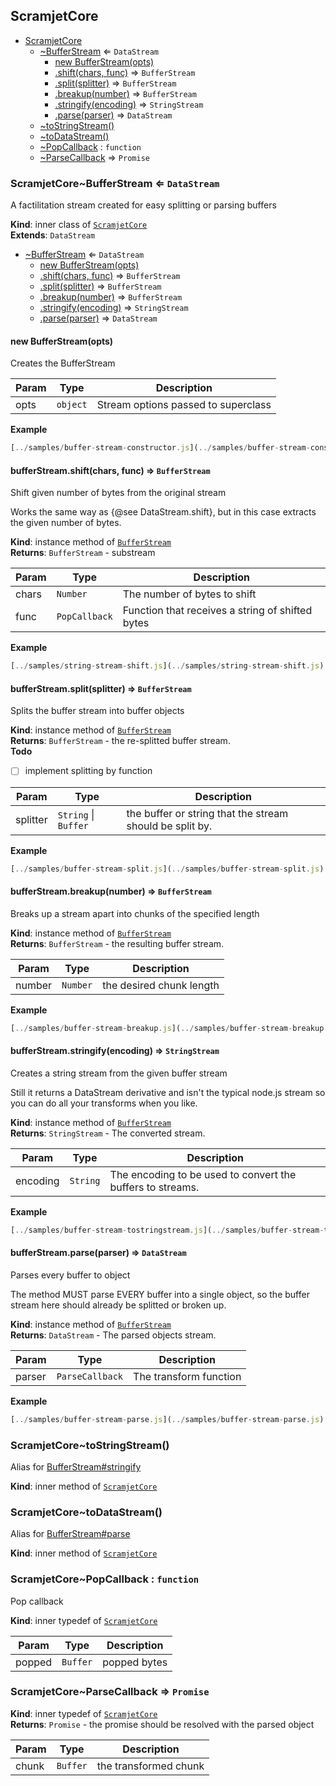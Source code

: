 <a name="module_ScramjetCore"></a>

## ScramjetCore

* [ScramjetCore](#module_ScramjetCore)
    * [~BufferStream](#module_ScramjetCore..BufferStream) ⇐ <code>DataStream</code>
        * [new BufferStream(opts)](#new_module_ScramjetCore..BufferStream_new)
        * [.shift(chars, func)](#module_ScramjetCore..BufferStream+shift) ⇒ <code>BufferStream</code>
        * [.split(splitter)](#module_ScramjetCore..BufferStream+split) ⇒ <code>BufferStream</code>
        * [.breakup(number)](#module_ScramjetCore..BufferStream+breakup) ⇒ <code>BufferStream</code>
        * [.stringify(encoding)](#module_ScramjetCore..BufferStream+stringify) ⇒ <code>StringStream</code>
        * [.parse(parser)](#module_ScramjetCore..BufferStream+parse) ⇒ <code>DataStream</code>
    * [~toStringStream()](#module_ScramjetCore..toStringStream)
    * [~toDataStream()](#module_ScramjetCore..toDataStream)
    * [~PopCallback](#module_ScramjetCore..PopCallback) : <code>function</code>
    * [~ParseCallback](#module_ScramjetCore..ParseCallback) ⇒ <code>Promise</code>

<a name="module_ScramjetCore..BufferStream"></a>

### ScramjetCore~BufferStream ⇐ <code>DataStream</code>
A factilitation stream created for easy splitting or parsing buffers

**Kind**: inner class of [<code>ScramjetCore</code>](#module_ScramjetCore)  
**Extends**: <code>DataStream</code>  

* [~BufferStream](#module_ScramjetCore..BufferStream) ⇐ <code>DataStream</code>
    * [new BufferStream(opts)](#new_module_ScramjetCore..BufferStream_new)
    * [.shift(chars, func)](#module_ScramjetCore..BufferStream+shift) ⇒ <code>BufferStream</code>
    * [.split(splitter)](#module_ScramjetCore..BufferStream+split) ⇒ <code>BufferStream</code>
    * [.breakup(number)](#module_ScramjetCore..BufferStream+breakup) ⇒ <code>BufferStream</code>
    * [.stringify(encoding)](#module_ScramjetCore..BufferStream+stringify) ⇒ <code>StringStream</code>
    * [.parse(parser)](#module_ScramjetCore..BufferStream+parse) ⇒ <code>DataStream</code>

<a name="new_module_ScramjetCore..BufferStream_new"></a>

#### new BufferStream(opts)
Creates the BufferStream


| Param | Type | Description |
| --- | --- | --- |
| opts | <code>object</code> | Stream options passed to superclass |

**Example**  
```js
[../samples/buffer-stream-constructor.js](../samples/buffer-stream-constructor.js)
```
<a name="module_ScramjetCore..BufferStream+shift"></a>

#### bufferStream.shift(chars, func) ⇒ <code>BufferStream</code>
Shift given number of bytes from the original stream

Works the same way as {@see DataStream.shift}, but in this case extracts
the given number of bytes.

**Kind**: instance method of [<code>BufferStream</code>](#module_ScramjetCore..BufferStream)  
**Returns**: <code>BufferStream</code> - substream  

| Param | Type | Description |
| --- | --- | --- |
| chars | <code>Number</code> | The number of bytes to shift |
| func | <code>PopCallback</code> | Function that receives a string of shifted bytes |

**Example**  
```js
[../samples/string-stream-shift.js](../samples/string-stream-shift.js)
```
<a name="module_ScramjetCore..BufferStream+split"></a>

#### bufferStream.split(splitter) ⇒ <code>BufferStream</code>
Splits the buffer stream into buffer objects

**Kind**: instance method of [<code>BufferStream</code>](#module_ScramjetCore..BufferStream)  
**Returns**: <code>BufferStream</code> - the re-splitted buffer stream.  
**Todo**

- [ ] implement splitting by function


| Param | Type | Description |
| --- | --- | --- |
| splitter | <code>String</code> \| <code>Buffer</code> | the buffer or string that the stream                                  should be split by. |

**Example**  
```js
[../samples/buffer-stream-split.js](../samples/buffer-stream-split.js)
```
<a name="module_ScramjetCore..BufferStream+breakup"></a>

#### bufferStream.breakup(number) ⇒ <code>BufferStream</code>
Breaks up a stream apart into chunks of the specified length

**Kind**: instance method of [<code>BufferStream</code>](#module_ScramjetCore..BufferStream)  
**Returns**: <code>BufferStream</code> - the resulting buffer stream.  

| Param | Type | Description |
| --- | --- | --- |
| number | <code>Number</code> | the desired chunk length |

**Example**  
```js
[../samples/buffer-stream-breakup.js](../samples/buffer-stream-breakup.js)
```
<a name="module_ScramjetCore..BufferStream+stringify"></a>

#### bufferStream.stringify(encoding) ⇒ <code>StringStream</code>
Creates a string stream from the given buffer stream

Still it returns a DataStream derivative and isn't the typical node.js
stream so you can do all your transforms when you like.

**Kind**: instance method of [<code>BufferStream</code>](#module_ScramjetCore..BufferStream)  
**Returns**: <code>StringStream</code> - The converted stream.  

| Param | Type | Description |
| --- | --- | --- |
| encoding | <code>String</code> | The encoding to be used to convert the buffers                           to streams. |

**Example**  
```js
[../samples/buffer-stream-tostringstream.js](../samples/buffer-stream-tostringstream.js)
```
<a name="module_ScramjetCore..BufferStream+parse"></a>

#### bufferStream.parse(parser) ⇒ <code>DataStream</code>
Parses every buffer to object

The method MUST parse EVERY buffer into a single object, so the buffer
stream here should already be splitted or broken up.

**Kind**: instance method of [<code>BufferStream</code>](#module_ScramjetCore..BufferStream)  
**Returns**: <code>DataStream</code> - The parsed objects stream.  

| Param | Type | Description |
| --- | --- | --- |
| parser | <code>ParseCallback</code> | The transform function |

**Example**  
```js
[../samples/buffer-stream-parse.js](../samples/buffer-stream-parse.js)
```
<a name="module_ScramjetCore..toStringStream"></a>

### ScramjetCore~toStringStream()
Alias for [BufferStream#stringify](BufferStream#stringify)

**Kind**: inner method of [<code>ScramjetCore</code>](#module_ScramjetCore)  
<a name="module_ScramjetCore..toDataStream"></a>

### ScramjetCore~toDataStream()
Alias for [BufferStream#parse](BufferStream#parse)

**Kind**: inner method of [<code>ScramjetCore</code>](#module_ScramjetCore)  
<a name="module_ScramjetCore..PopCallback"></a>

### ScramjetCore~PopCallback : <code>function</code>
Pop callback

**Kind**: inner typedef of [<code>ScramjetCore</code>](#module_ScramjetCore)  

| Param | Type | Description |
| --- | --- | --- |
| popped | <code>Buffer</code> | popped bytes |

<a name="module_ScramjetCore..ParseCallback"></a>

### ScramjetCore~ParseCallback ⇒ <code>Promise</code>
**Kind**: inner typedef of [<code>ScramjetCore</code>](#module_ScramjetCore)  
**Returns**: <code>Promise</code> - the promise should be resolved with the parsed object  

| Param | Type | Description |
| --- | --- | --- |
| chunk | <code>Buffer</code> | the transformed chunk |

